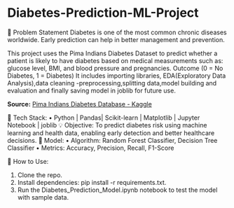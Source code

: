 # Diabetes-Prediction-ML-Project
📌 Problem Statement
Diabetes is one of the most common chronic diseases worldwide. Early prediction can help in better management and prevention.  

This project uses the Pima Indians Diabetes Dataset to predict whether a patient is likely to have diabetes based on medical measurements such as:
glucose level, BMI, and blood pressure and pregnancies.
Outcome (0 = No Diabetes, 1 = Diabetes)
It includes importing libraries, EDA(Exploratory Data Analysis),data cleaning -preprocessing,splitting data,model building and evaluation and finally saving model in joblib for future use.

**Source:** [Pima Indians Diabetes Database - Kaggle](https://www.kaggle.com/datasets/uciml/pima-indians-diabetes-database)  


🔧 Tech Stack:
•	Python | Pandas| Scikit-learn  | Matplotlib | Jupyter Notebook | joblib
💡 Objective:
To predict diabetes risk using machine learning and health data, enabling early detection and better healthcare decisions.
🧠 Model:
•	Algorithm: Random Forest Classifier, Decision Tree Classifier
•	Metrics: Accuracy, Precision, Recall, F1-Score

🚀 How to Use:
1.	Clone the repo.
2.	Install dependencies: pip install -r requirements.txt.
3.	Run the Diabetes_Prediction_Model.ipynb notebook to test the model with sample data.





